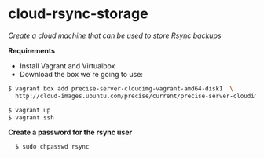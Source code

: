 cloud-rsync-storage
===================
*Create a cloud machine that can be used to store Rsync backups*


**Requirements**
* Install Vagrant and Virtualbox
* Download the box we´re going to use:

```bash
$ vagrant box add precise-server-cloudimg-vagrant-amd64-disk1  \
  http://cloud-images.ubuntu.com/precise/current/precise-server-cloudimg-vagrant-amd64-disk1.box
```

```bash
$ vagrant up
$ vagrant ssh
```

**Create a password for the rsync user**
```bash
  $ sudo chpasswd rsync
```


